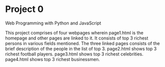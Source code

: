 # Project 0

Web Programming with Python and JavaScript

This project comprises of four webpages wherein page1.html is the homepage and other pages are linked to it.
It consists of top 3 richest persons in various fields mentioned.
The three linked pages consists of the brief description of the people in the list of top 3.
page2.html shows top 3 richest football players.
page3.html shows top 3 richest celebrities.
page4.html shows top 3 richest businessmen.